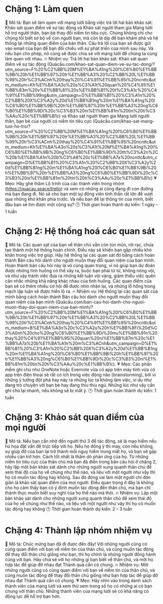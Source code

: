 # Chặng 1: Làm quen
📜 Mô tả: Bạn sẽ làm quen với mạng lưới bằng việc trả lời hai bản khảo sát: Khảo sát quan điểm về sự tác động và Khảo sát người tham gia Mạng lưới hỗ trợ người thân, bạn bè thay đổi niềm tin tiêu cực. Chúng không chỉ cho chúng tôi biết sơ bộ về con người bạn, mà còn là dịp để bạn khám phá và hệ thống lại những quan điểm của bản thân. Câu trả lời của bạn sẽ được gửi vào email của bạn để bạn đối chiếu với sự phát triển của mình sau này. Và nếu bạn cho phép, nó cũng sẽ được chia sẻ với mạng lưới để chúng ta cùng làm quen với nhau.
🔥 Nhiệm vụ: Trả lời hai bản khảo sát: Khảo sát quan điểm về sự tác động (Quảcầu.com/khao-sat-quan-diem-ve-su-tac-dong/?utm_source=F%20%C2%BB%20M%E1%BA%A1ng%20l%C6%B0%E1%BB%9Bi%20h%E1%BB%97%20tr%E1%BB%A3%20%C2%BB%20L%E1%BB%99%20tr%C3%ACnh%20thay%20%C4%91%E1%BB%95i%20ncnttc&utm_medium=Kh%E1%BA%A3o%20s%C3%A1t%20quan%20%C4%91i%E1%BB%83m%20v%E1%BB%81%20s%E1%BB%B1%20t%C3%A1c%20%C4%91%E1%BB%99ng&utm_campaign=D%E1%BB%B1%20%C3%A1n%20%C2%BB%20X%C3%A2y%20d%E1%BB%B1ng%20m%E1%BA%A1ng%20l%C6%B0%E1%BB%9Bi%20h%E1%BB%97%20tr%E1%BB%A3%20ng%C6%B0%E1%BB%9Di%20c%C3%B3%20ni%E1%BB%81m%20tin%20ti%C3%AAu%20c%E1%BB%B1c) và Khảo sát người tham gia Mạng lưới người thân, bạn bè của người có niềm tin tiêu cực (Quảcầu.com/khao-sat-mang-luoi-ho-tro/?utm_source=F%20%C2%BB%20M%E1%BA%A1ng%20l%C6%B0%E1%BB%9Bi%20h%E1%BB%97%20tr%E1%BB%A3%20%C2%BB%20L%E1%BB%99%20tr%C3%ACnh%20thay%20%C4%91%E1%BB%95i%20ncnttc&utm_medium=Kh%E1%BA%A3o%20s%C3%A1t%20M%E1%BA%A1ng%20l%C6%B0%E1%BB%9Bi%20ng%C6%B0%E1%BB%9Di%20th%C3%A2n%2C%20b%E1%BA%A1n%20b%C3%A8%20c%E1%BB%A7a%20ncnttc&utm_campaign=D%E1%BB%B1%20%C3%A1n%20%C2%BB%20X%C3%A2y%20d%E1%BB%B1ng%20m%E1%BA%A1ng%20l%C6%B0%E1%BB%9Bi%20h%E1%BB%97%20tr%E1%BB%A3%20ng%C6%B0%E1%BB%9Di%20c%C3%B3%20ni%E1%BB%81m%20tin%20ti%C3%AAu%20c%E1%BB%B1c) 
💗 Mẹo: Hãy ghé thăm Lộ trình của các thành viên trong nhóm (https://quacau.space/trello) và xem có những ai cũng đang đi con đường mà bạn đang đi. Nó sẽ cho bạn một sự động viên tinh thần rất lớn để vượt qua những khó khăn phía trước. Và nếu bạn để lại thông tin của mình, biết đâu bạn sẽ tìm được một cộng sự?
🕑 Thời gian hoàn thành dự kiến: 1 ngày – 1 tuần

# Chặng 2: Hệ thống hoá các quan sát
📜 Mô tả: Các quan sát của bạn về thân chủ vẫn còn tủn mủn, rời rạc, chưa tạo thành một hệ thống hoàn chỉnh. Điều này sẽ khiến bạn gặp nhiều khó khăn trong việc trợ giúp. Hãy hệ thống lại các quan sát đó bằng cách hoàn thành Bản câu hỏi dành cho người muốn thay đổi quan niệm của bạn mình. Hoàn thành bản câu hỏi này là vô cùng quan trọng, vì nó giúp bạn dự đoán được những tình huống có thể xảy ra, buộc bạn phải từ từ, không nóng vội, và như vậy tránh việc đưa ra những kết luận vội vàng, giảm thiểu việc quên cân nhắc những khả năng khác nhau của tình huống. Các quan điểm của bạn sẽ có thêm nhiều cơ hội để được nhìn nhận lại, và những lỗ hổng trong mạch lập luận sẽ được hiển lộ ra.
🔥 Nhiệm vụ: Hệ thống lại các quan sát của mình bằng cách hoàn thành Bản câu hỏi dành cho người muốn thay đổi quan niệm của bạn mình (Quảcầu.com/ban-cau-hoi-danh-cho-nguoi-muon-thay-doi-quan-niem-cua-ban-minh/?utm_source=F%20%C2%BB%20M%E1%BA%A1ng%20l%C6%B0%E1%BB%9Bi%20h%E1%BB%97%20tr%E1%BB%A3%20%C2%BB%20L%E1%BB%99%20tr%C3%ACnh%20thay%20%C4%91%E1%BB%95i%20ncnttc&utm_medium=B%E1%BA%A3n%20c%C3%A2u%20h%E1%BB%8Fi%20d%C3%A0nh%20cho%20ng%C6%B0%E1%BB%9Di%20mu%E1%BB%91n%20thay%20%C4%91%E1%BB%95i%20quan%20ni%E1%BB%87m%20c%E1%BB%A7a%20b%E1%BA%A1n%20m%C3%ACnh&utm_campaign=D%E1%BB%B1%20%C3%A1n%20%C2%BB%20X%C3%A2y%20d%E1%BB%B1ng%20m%E1%BA%A1ng%20l%C6%B0%E1%BB%9Bi%20h%E1%BB%97%20tr%E1%BB%A3%20ng%C6%B0%E1%BB%9Di%20c%C3%B3%20ni%E1%BB%81m%20tin%20ti%C3%AAu%20c%E1%BB%B1c).
💗 Mẹo: Các phần mềm ghi chú như OneNote hoặc Evernote vừa có app trên máy tính vừa có app trên điện thoại sẽ rất có ích trong việc động não (brainstorming), bởi vì những ý tưởng đột phá hay nảy ra những lúc ta không làm việc, ví dụ như đang trò chuyện với bạn bè hay đang thiu thiu ngủ. Những lúc như vậy cần ghi chú lại nhanh, nếu không sẽ bị mất ý.
🕑 Thời gian hoàn thành dự kiến: 1 tuần

# Chặng 3: Khảo sát quan điểm của mọi người
📜 Mô tả: Nếu bạn cần nhờ đến người thứ 3 để tác động, sẽ là mạo hiểm nếu hú họa đặt vấn đề trực tiếp với họ. Nếu họ đồng ý thì may, còn nếu không, sự giúp đỡ của bạn lại trở thành mối nguy hiểm trong mắt họ, và bạn sẽ gặp nhiều cản trở hơn. Cách tốt nhất là thăm dò phản ứng của họ.
Từ những niềm tin tiêu cực của thân chủ mà bạn đã điền trong bản câu hỏi ở chặng 2, hãy lập một bản khảo sát dành cho những người xung quanh thân chủ để xem thái độ của họ về chúng như thế nào, và liệu với một người như vậy thì họ có muốn tác động hay không. Sau đó đóng vai làm một người chỉ đơn giản là khảo sát quan điểm của mọi người. Điều quan trọng ở đây là không cho họ cảm thấy bạn có ý định muốn tác động đến thân chủ, mà bạn chỉ thành thực muốn biết suy nghĩ của họ thế nào mà thôi.
🔥 Nhiệm vụ: Lập một bản khảo sát dành cho những người xung quanh thân chủ để xem thái độ của họ về chúng như thế nào, và liệu với một người như vậy thì họ có muốn tác động hay không
🕑 Thời gian hoàn thành dự kiến: 2 – 3 tuần

# Chặng 4: Thành lập nhóm nhiệm vụ
📜 Mô tả: Chúc mừng bạn đã đi được đến đây! Với những người cũng có cùng quan điểm với bạn về niềm tin của thân chủ, và cũng muốn tác động để thay đổi thân chủ giống như bạn, thì họ chính là những người đồng hành cùng với bạn. Hãy chia sẻ với họ những gì bạn biết về thân chủ, và mời họ hợp tác để giúp đỡ nhau đạt Thành quả cần có chung.
🔥 Nhiệm vụ: Mời những người cũng có cùng quan điểm với bạn về niềm tin của thân chủ, và cũng muốn tác động để thay đổi thân chủ giống như bạn hợp tác để giúp đỡ nhau đạt Thành quả cần có chung.
💗 Mẹo: Hãy nhìn vào trong danh sách thành viên của mạng lưới và xem thử xem trong số họ có những ai có bạn chung với thân chủ. Những thành viên của mạng lưới sẽ có khả năng có động lực để hỗ trợ bạn hơn.
